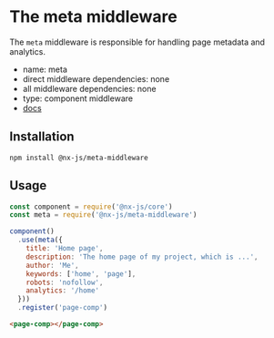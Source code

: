 # The meta middleware

The `meta` middleware is responsible for handling page metadata and analytics.

- name: meta
- direct middleware dependencies: none
- all middleware dependencies: none
- type: component middleware
- [docs](http://nx-framework.com/docs/middlewares/meta)

## Installation

`npm install @nx-js/meta-middleware`

## Usage

```js
const component = require('@nx-js/core')
const meta = require('@nx-js/meta-middleware')

component()
  .use(meta({
    title: 'Home page',
    description: 'The home page of my project, which is ...',
    author: 'Me',
    keywords: ['home', 'page'],
    robots: 'nofollow',
    analytics: '/home'
  }))
  .register('page-comp')
```

```html
<page-comp></page-comp>
```
